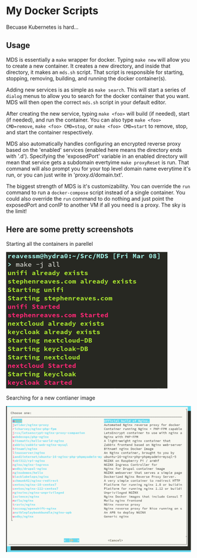 # My Docker Scripts
Becuase Kubernetes is hard...

## Usage

MDS is essentially a `make` wrapper for docker.  Typing `make new` will allow
you to create a new container.  It creates a new directory, and inside that
directory, it makes an `mds.sh` script.  That script is responsible for
starting, stopping, removing, building, and running the docker container(s).

Adding new services is as simple as `make search`.  This will start a series of
`dialog` menus to allow you to search for the docker container that you want.
MDS will then open the correct `mds.sh` script in your default editor.

After creating the new service, typing `make <foo>` will build (if needed),
start (if needed), and run the container.  You can also type 
`make <foo> CMD=remove`, `make <foo> CMD=stop`, or `make <foo> CMD=start` to 
remove, stop, and start the container respectively.

MDS also automatically handles configuring an encrypted reverse proxy based on
the 'enabled' services (enabled here means the directory ends with '.d').
Specifying the 'exposedPort' variable in an enabled directory will mean that
service gets a subdomain evertyime `make proxyReset` is run.  That command
will also prompt you for your top level domain name everytime it's run, or you
can just write in 'proxy.d/domain.txt'.

The biggest strength of MDS is it's customizability.  You can override the `run` 
command to run a `docker-compose` script instead of a single container.  You
could also override the `run` command to do nothing and just point the
exposedPort and conIP to another VM if all you need is a proxy.  The sky is the
limit!

## Here are some pretty screenshots

Starting all the containers in parellel

![make -j all](screenshots/makeAll.png) 

Searching for a new contianer image

![make search](screenshots/makeSearch.png) 
